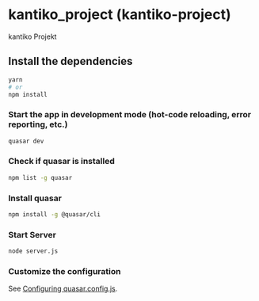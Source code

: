 # kantiko_project (kantiko-project)

kantiko Projekt

## Install the dependencies
```bash
yarn
# or
npm install
```

### Start the app in development mode (hot-code reloading, error reporting, etc.)
```bash
quasar dev
```

### Check if quasar is installed 
```bash
npm list -g quasar
```

### Install quasar
```bash
npm install -g @quasar/cli
```

### Start Server
```bash
node server.js
```

### Customize the configuration
See [Configuring quasar.config.js](https://v2.quasar.dev/quasar-cli-webpack/quasar-config-js).
